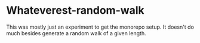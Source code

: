 # Whateverest-random-walk

This was mostly just an experiment to get the monorepo setup. It doesn't do much besides generate a random walk of a given length.
